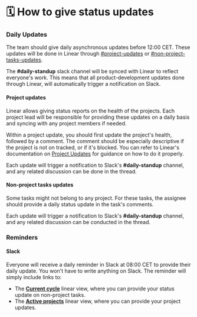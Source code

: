 # 🗓️ How to give status updates

### Daily Updates

The team should give daily asynchronous updates before 12:00 CET. These updates will be done in Linear through [#project-updates](how-to-give-status-updates.md#project-updates "mention") or [#non-project-tasks-updates](how-to-give-status-updates.md#non-project-tasks-updates "mention").

The **#daily-standup** slack channel will be synced with Linear to reflect everyone's work. This means that all product-development updates done through Linear, will automatically trigger a notification on Slack.

#### Project updates

Linear allows giving status reports on the health of the projects. Each project lead will be responsible for providing these updates on a daily basis and syncing with any project members if needed.

Within a project update, you should first update the project's health, followed by a comment. The comment should be especially descriptive if the project is not on tracked, or if it's blocked. You can refer to Linear's documentation on [Project Updates](https://linear.app/docs/project-updates) for guidance on how to do it properly.

Each update will trigger a notification to Slack's **#daily-standup** channel, and any related discussion can be done in the thread.

#### Non-project tasks updates

Some tasks might not belong to any project. For these tasks, the assignee should provide a daily status update in the task's comments.

Each update will trigger a notification to Slack's **#daily-standup** channel, and any related discussion can be conducted in the thread.

### Reminders

#### Slack

Everyone will receive a daily reminder in Slack at 08:00 CET to provide their daily update. You won't have to write anything on Slack. The reminder will simply include links to:

* The [**Current cycle**](https://linear.app/crowddotdev/view/7003c49a-eb73-46ca-bfe6-ec73084c0006) linear view,  where you can provide your status update on non-project tasks.
* The [**Active projects**](https://linear.app/crowddotdev/team/LFX/projects/active) linear view, where you can provide your project updates.

